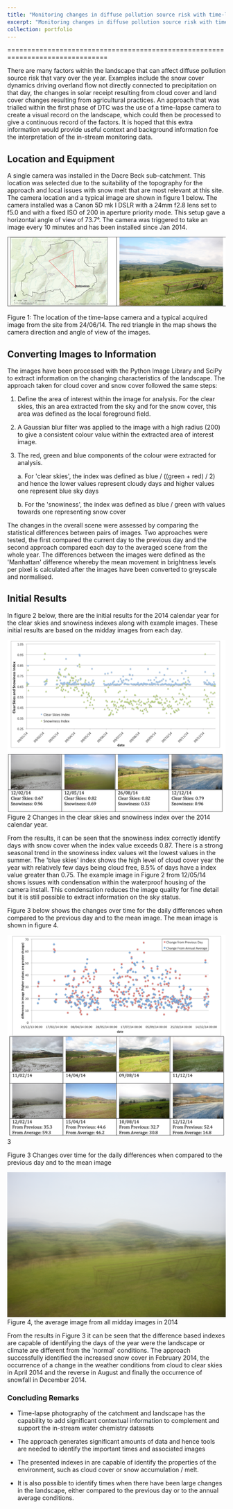 ```yaml
---
title: "Monitoring changes in diffuse pollution source risk with time-lapse photography"
excerpt: "Monitoring changes in diffuse pollution source risk with time-lapse photography<br/>"
collection: portfolio
---
```





===============================================================================

There are many factors within the landscape that can affect diffuse pollution source risk that vary over the year. Examples include the snow cover dynamics driving overland flow not directly connected to precipitation on that day, the changes in solar receipt resulting from
cloud cover and land cover changes resulting from agricultural
practices. An approach that was trialled within the first phase of DTC
was the use of a time-lapse camera to create a visual record on the
landscape, which could then be processed to give a continuous record of
the factors. It is hoped that this extra information would provide
useful context and background information foe the interpretation of the
in-stream monitoring data.

Location and Equipment
----------------------

A single camera was installed in the Dacre Beck sub-catchment. This
location was selected due to the suitability of the topography for the
approach and local issues with snow melt that are most relevant at this
site. The camera location and a typical image are shown in figure 1
below. The camera installed was a Canon 5D mk I DSLR with a 24mm f2.8
lens set to f5.0 and with a fixed ISO of 200 in aperture priority mode.
This setup gave a horizontal angle of view of 73.7°. The camera was
triggered to take an image every 10 minutes and has been installed since
Jan 2014.

  ![](TimeLapseDTC-Figure01.png)

Figure 1: The location of the time-lapse camera and a typical acquired
image from the site from 24/06/14. The red triangle in the map shows the
camera direction and angle of view of the images.

Converting Images to Information
--------------------------------

The images have been processed with the Python Image Library and SciPy
to extract information on the changing characteristics of the landscape.
The approach taken for cloud cover and snow cover followed the same
steps:

1.  Define the area of interest within the image for analysis. For the
    clear skies, this an area extracted from the sky and for the snow
    cover, this area was defined as the local foreground field.

2.  A Gaussian blur filter was applied to the image with a high
    radius (200) to give a consistent colour value within the extracted
    area of interest image.

3.  The red, green and blue components of the colour were extracted for
    analysis.

    a.  For 'clear skies', the index was defined as blue / ((green +
        red) / 2) and hence the lower values represent cloudy days and
        higher values one represent blue sky days

    b.  For the 'snowiness', the index was defined as blue / green with
        values towards one representing snow cover

The changes in the overall scene were assessed by comparing the
statistical differences between pairs of images. Two approaches were
tested, the first compared the current day to the previous day and the
second approach compared each day to the averaged scene from the whole
year. The differences between the images were defined as the 'Manhattan'
difference whereby the mean movement in brightness levels per pixel is
calculated after the images have been converted to greyscale and
normalised.

Initial Results
---------------

In figure 2 below, there are the initial results for the 2014 calendar
year for the clear skies and snowiness indexes along with example
images. These initial results are based on the midday images from each
day.

![](TimeLapseDTC-Figure02.png)
Figure 2 Changes in the clear skies and snowiness index over the 2014 calendar year.

From the results, it can be seen that the snowiness index correctly
identify days with snow cover when the index value exceeds 0.87. There
is a strong seasonal trend in the snowiness index values wit the lowest
values in the summer. The 'blue skies' index shows the high level of
cloud cover year the year with relatively few days being cloud free, 8.5% of days have a index value greater than 0.75. The example image in Figure 2 from 12/05/14 shows issues with condensation within the
waterproof housing of the camera install. This condensation reduces the
image quality for fine detail but it is still possible to extract
information on the sky status.

Figure 3 below shows the changes over time for the daily differences
when compared to the previous day and to the mean image. The mean image
is shown in figure 4.

![](TimeLapseDTC-Figure03.png) 3

Figure 3 Changes over time for the daily differences when compared to
the previous day and to the mean image

![](TimeLapseDTC-Figure04.png)
Figure 4, the average image from all midday images in 2014

From the results in Figure 3 it can be seen that the difference based
indexes are capable of identifying the days of the year were the
landscape or climate are different from the 'normal' conditions. The
approach successfully identified the increased snow cover in February
2014, the occurrence of a change in the weather conditions from cloud to
clear skies in April 2014 and the reverse in August and finally the
occurrence of snowfall in December 2014.

### Concluding Remarks

-   Time-lapse photography of the catchment and landscape has the capability to add significant contextual information to complement and support the in-stream water chemistry datasets

-   The approach generates significant amounts of data and hence tools are needed to identify the important times and associated images

-   The presented indexes in are capable of identify the properties of the environment, such as cloud cover or snow accumulation / melt.

-   It is also possible to identify times when there have been large changes in the landscape, either compared to the previous day or to the annual average conditions.
